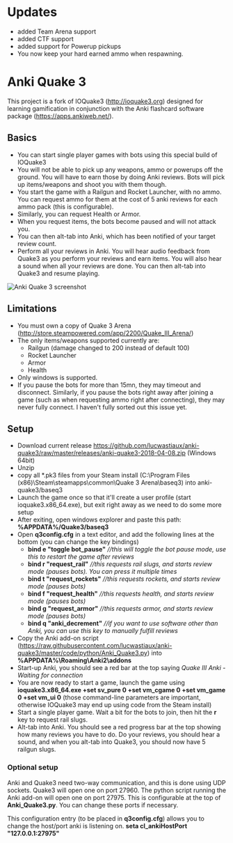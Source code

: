 # Updates
* added Team Arena support
* added CTF support
* added support for Powerup pickups
* You now keep your hard earned ammo when respawning.

# Anki Quake 3

This project is a fork of IOQuake3 (http://ioquake3.org) designed for learning gamification
in conjunction with the Anki flashcard software package (https://apps.ankiweb.net/).

## Basics
* You can start single player games with bots using this special build of IOQuake3
* You will not be able to pick up any weapons, ammo or powerups off the ground. You will have to earn those by doing Anki reviews. Bots will pick up items/weapons and shoot you with them though.
* You start the game with a Railgun and Rocket Launcher, with no ammo. You can request ammo for them at the cost of 5 anki reviews for each ammo pack (this is configurable). 
* Similarly, you can request Health or Armor.
* When you request items, the bots become paused and will not attack you.
* You can then alt-tab into Anki, which has been notified of your target review count.
* Perform all your reviews in Anki. You will hear audio feedback from Quake3 as you perform your reviews and earn items. You will also hear a sound when all your reviews are done. You can then alt-tab into Quake3 and resume playing.

![Anki Quake 3 screenshot](https://raw.githubusercontent.com/lucwastiaux/anki-quake3/master/screenshots/anki_quake3.jpg)

## Limitations
* You must own a copy of Quake 3 Arena (http://store.steampowered.com/app/2200/Quake_III_Arena/)
* The only items/weapons supported currently are:
   * Railgun (damage changed to 200 instead of default 100)
   * Rocket Launcher
   * Armor
   * Health
* Only windows is supported.
* If you pause the bots for more than 15mn, they may timeout and disconnect. Similarly, if you pause the bots right away after joining a game (such as when requesting ammo right after connecting), they may never fully connect. I haven't fully sorted out this issue yet.


## Setup
* Download current release https://github.com/lucwastiaux/anki-quake3/raw/master/releases/anki-quake3-2018-04-08.zip (Windows 64bit)
* Unzip
* copy all *.pk3 files from your Steam install (C:\Program Files (x86)\Steam\steamapps\common\Quake 3 Arena\baseq3) into anki-quake3/baseq3
* Launch the game once so that it'll create a user profile (start ioquake3.x86_64.exe), but exit right away as we need to do some more setup
* After exiting, open windows explorer and paste this path: **%APPDATA%/Quake3/baseq3**
* Open **q3config.cfg** in a text editor, and add the following lines at the bottom (you can change the key bindings)
   * **bind e "toggle bot_pause"**  *//this will toggle the bot pause mode, use this to restart the game after reviews*
   * **bind r "request_rail"** *//this requests rail slugs, and starts review mode (pauses bots). You can press it multiple times*
   * **bind t "request_rockets"** *//this requests rockets, and starts review mode (pauses bots)*
   * **bind f "request_health"** *//this requests health, and starts review mode (pauses bots)*
   * **bind g "request_armor"** *//this requests armor, and starts review mode (pauses bots)*
   * **bind q "anki_decrement"** *//if you want to use software other than Anki, you can use this key to manually fulfill reviews*
* Copy the Anki add-on script (https://raw.githubusercontent.com/lucwastiaux/anki-quake3/master/code/python/Anki_Quake3.py) into **%APPDATA%\Roaming\Anki2\addons**
* Start-up Anki, you should see a red bar at the top saying *Quake III Anki - Waiting for connection*
* You are now ready to start a game, launch the game using **ioquake3.x86_64.exe +set sv_pure 0 +set vm_cgame 0 +set vm_game 0 +set vm_ui 0** (those command-line parameters are important, otherwise IOQuake3 may end up using code from the Steam install)
* Start a single player game. Wait a bit for the bots to join, then hit the **r** key to request rail slugs.
* Alt-tab into Anki. You should see a red progress bar at the top showing how many reviews you have to do. Do your reviews, you should hear a sound, and when you alt-tab into Quake3, you should now have 5 railgun slugs.

### Optional setup
Anki and Quake3 need two-way communication, and this is done using UDP sockets. Quake3 will open one on port 27960. The python script running the Anki add-on will open one on port 27975. This is configurable at the top of **Anki_Quake3.py**. You can change these ports if necessary.

This configuration entry (to be placed in **q3config.cfg**) allows you to change the host/port anki is listening on.
**seta cl_ankiHostPort "127.0.0.1:27975"**
